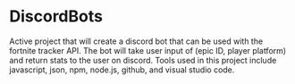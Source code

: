 # DiscordBots

Active project that will create a discord bot that can be used with the fortnite tracker API. The bot will take user input of (epic ID, player platform) and return stats to the user on discord. Tools used in this project include javascript, json, npm, node.js, github, and visual studio code. 
